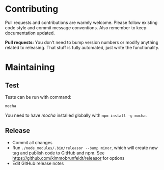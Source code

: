 # Contributing

Pull requests and contributions are warmly welcome.
Please follow existing code style and commit message conventions. Also remember to keep documentation
updated.

**Pull requests:** You don't need to bump version numbers or modify anything related to releasing. That stuff is fully automated, just write the functionality.


# Maintaining

## Test

Tests can be run with command:

```bash
mocha
```

You need to have *mocha* installed globally with `npm install -g mocha`.

## Release

* Commit all changes
* Run `./node_modules/.bin/releasor --bump minor`, which will create new tag and publish code to GitHub and npm. See https://github.com/kimmobrunfeldt/releasor for options
* Edit GitHub release notes
